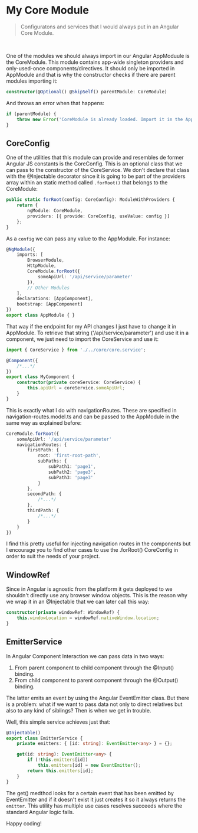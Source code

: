 # My Core Module
> Configuratons and services that I would always put in an Angular Core Module.

<br>

One of the modules we should always import in our Angular AppModuule is the CoreModule.
This module contains app-wide singleton providers and only-used-once components/directives.
It should only be imported in AppModule and that is why the constructor checks if there are parent modules importing it:
```typescript
constructor(@Optional() @SkipSelf() parentModule: CoreModule)
```
And throws an error when that happens:
```typescript
if (parentModule) {
    throw new Error('CoreModule is already loaded. Import it in the AppModule ONLY');
}
```

## CoreConfig
One of the utilities that this module can provide and resembles de former Angular JS constants is the CoreConfig.
This is an optional class that we can pass to the constructor of the CoreService. We don't declare that class with the @Injectable decorator since it is going to be part of the providers array within an static method called `.forRoot()` that belongs to the CoreModule:
```typescript
public static forRoot(config: CoreConfig): ModuleWithProviders {
    return {
        ngModule: CoreModule,
        providers: [{ provide: CoreConfig, useValue: config }]
    };
}
```
As a `config` we can pass any value to the AppModule. For instance:
```typescript
@NgModule({
    imports: [
        BrowserModule,
        HttpModule,
        CoreModule.forRoot({
            someApiUrl: '/api/service/parameter'
        }),
        // Other Modules
    ],
    declarations: [AppComponent],
    bootstrap: [AppComponent]
})
export class AppModule { }
```
That way if the endpoint for my API changes I just have to change it in AppModule.
To retrieve that string ('/api/service/parameter') and use it in a component, we just need to import the CoreService and use it:
```typescript
import { CoreService } from './../core/core.service';

@Component({
    /*...*/
})
export class MyComponent {
    constructor(private coreService: CoreService) {
        this.apiUrl = coreService.someApiUrl;
    }
}
```
This is exactly what I do with navigationRoutes. These are specified in navigation-routes.model.ts and can be passed to the AppModule in the same way as explained before:
```typescript
CoreModule.forRoot({
    someApiUrl: '/api/service/parameter'
    navigationRoutes: {
        firstPath: {
            root: 'first-root-path',
            subPaths: {
                subPath1: 'page1',
                subPath2: 'page3',
                subPath3: 'page3'
            }
        },
        secondPath: {
            /*...*/
        },
        thirdPath: {
            /*...*/
        }
    }   
})
```
I find this pretty useful for injecting navigation routes in the components but I encourage you to find other cases to use the .forRoot() CoreConfig in order to suit the needs of your project.

## WindowRef
Since in Angular is agnostic from the platform it gets deployed to we shouldn't directly use any browser window objects.
This is the reason why we wrap it in an @Injectable that we can later call this way:
```typescript
constructor(private windowRef: WindowRef) {
    this.windowLocation = windowRef.nativeWindow.location;
}
```

## EmitterService
In Angular Component Interaction we can pass data in two ways:
1. From parent component to child component through the @Input() binding.
2. From child component to parent component through the @Output() binding.

The latter emits an event by using the Angular EventEmitter class. But there is a problem: what if we want to pass data not only to direct relatives but also to any kind of siblings? Then is when we get in trouble.

Well, this simple service achieves just that:
```typescript
@Injectable()
export class EmitterService {
    private emitters: { [id: string]: EventEmitter<any> } = {};

    get(id: string): EventEmitter<any> {
        if (!this.emitters[id]) 
            this.emitters[id] = new EventEmitter();
        return this.emitters[id];
    }
}
```
The get() medthod looks for a certain event that has been emitted by EventEmitter and if it doesn't exist it just creates it so it always returns the `emitter`.
This utility has multiple use cases resolves succeeds where the standard Angular logic fails.

Happy coding!